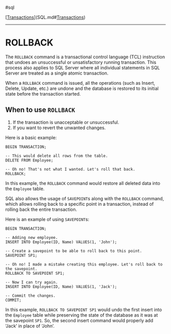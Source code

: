 #sql 

[[Transactions](SQLRoadmap/transactions/index.md)](SQL.md#[Transactions](SQLRoadmap/transactions/index.md))

---
# ROLLBACK

The `ROLLBACK` command is a transactional control language (TCL) instruction that undoes an unsuccessful or unsatisfactory running transaction. This process also applies to SQL Server where all individual statements in SQL Server are treated as a single atomic transaction.

When a `ROLLBACK` command is issued, all the operations (such as Insert, Delete, Update, etc.) are undone and the database is restored to its initial state before the transaction started.

## When to use `ROLLBACK`

1. If the transaction is unacceptable or unsuccessful.
2. If you want to revert the unwanted changes.

Here is a basic example:

```
BEGIN TRANSACTION;  

-- This would delete all rows from the table.
DELETE FROM Employee;

-- Oh no! That's not what I wanted. Let's roll that back.
ROLLBACK;
```

In this example, the `ROLLBACK` command would restore all deleted data into the `Employee` table.

SQL also allows the usage of `SAVEPOINT`s along with the `ROLLBACK` command, which allows rolling back to a specific point in a transaction, instead of rolling back the entire transaction.

Here is an example of using `SAVEPOINT`s:

```
BEGIN TRANSACTION;

-- Adding new employee.
INSERT INTO Employee(ID, Name) VALUES(1, 'John');

-- Create a savepoint to be able to roll back to this point.
SAVEPOINT SP1;

-- Oh no! I made a mistake creating this employee. Let's roll back to the savepoint.
ROLLBACK TO SAVEPOINT SP1;

-- Now I can try again.
INSERT INTO Employee(ID, Name) VALUES(1, 'Jack');

-- Commit the changes.
COMMIT;
```

In this example, `ROLLBACK TO SAVEPOINT SP1` would undo the first insert into the `Employee` table while preserving the state of the database as it was at the savepoint `SP1`. So, the second insert command would properly add ‘Jack’ in place of ‘John’.